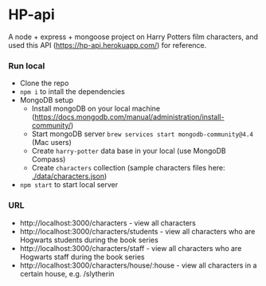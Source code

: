 # HP-api
A node + express + mongoose project on Harry Potters film characters, and used this API (https://hp-api.herokuapp.com/) for reference.

### Run local
- Clone the repo
- `npm i` to intall the dependencies  
- MongoDB setup
  - Install mongoDB on your local machine (https://docs.mongodb.com/manual/administration/install-community/)
  - Start mongoDB server `brew services start mongodb-community@4.4` (Mac users)
  - Create `harry-potter` data base in your local (use MongoDB Compass)
  - Create `characters` collection (sample characters files here: [./data/characters.json](./data/characters.json))
- `npm start` to start local server

### URL
- http://localhost:3000/characters - view all characters
- http://localhost:3000/characters/students - view all characters who are Hogwarts students during the book series
- http://localhost:3000/characters/staff - view all characters who are Hogwarts staff during the book series
- http://localhost:3000/characters/house/:house - view all characters in a certain house, e.g. /slytherin
